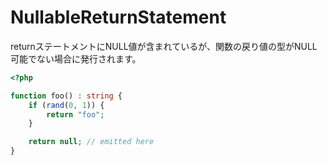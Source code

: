 # NullableReturnStatement

returnステートメントにNULL値が含まれているが、関数の戻り値の型がNULL可能でない場合に発行されます。

```php
<?php

function foo() : string {
    if (rand(0, 1)) {
        return "foo";
    }

    return null; // emitted here
}
```
